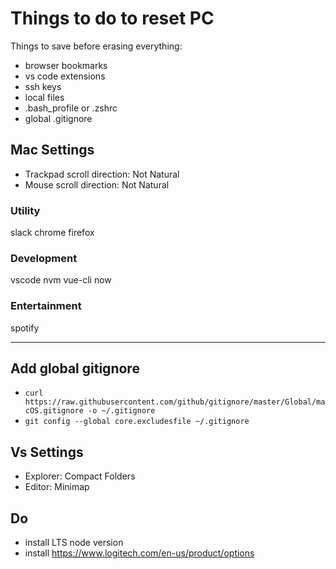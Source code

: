 # Things to do to reset PC

Things to save before erasing everything:

- browser bookmarks
- vs code extensions
- ssh keys
- local files
- .bash_profile or .zshrc
- global .gitignore

## Mac Settings

- Trackpad scroll direction: Not Natural
- Mouse scroll direction: Not Natural

### Utility

slack
chrome
firefox

### Development

vscode
nvm
vue-cli
now

### Entertainment

spotify

---

## Add global gitignore

- `curl https://raw.githubusercontent.com/github/gitignore/master/Global/macOS.gitignore -o ~/.gitignore`
- `git config --global core.excludesfile ~/.gitignore`

## Vs Settings

- Explorer: Compact Folders
- Editor: Minimap

## Do

- install LTS node version
- install <https://www.logitech.com/en-us/product/options>
